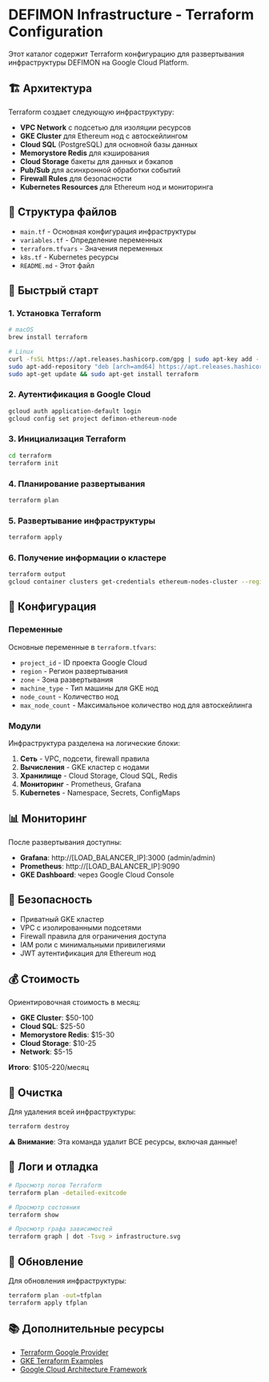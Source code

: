 # DEFIMON Infrastructure - Terraform Configuration

Этот каталог содержит Terraform конфигурацию для развертывания инфраструктуры DEFIMON на Google Cloud Platform.

## 🏗️ Архитектура

Terraform создает следующую инфраструктуру:

- **VPC Network** с подсетью для изоляции ресурсов
- **GKE Cluster** для Ethereum нод с автоскейлингом
- **Cloud SQL** (PostgreSQL) для основной базы данных
- **Memorystore Redis** для кэширования
- **Cloud Storage** бакеты для данных и бэкапов
- **Pub/Sub** для асинхронной обработки событий
- **Firewall Rules** для безопасности
- **Kubernetes Resources** для Ethereum нод и мониторинга

## 📁 Структура файлов

- `main.tf` - Основная конфигурация инфраструктуры
- `variables.tf` - Определение переменных
- `terraform.tfvars` - Значения переменных
- `k8s.tf` - Kubernetes ресурсы
- `README.md` - Этот файл

## 🚀 Быстрый старт

### 1. Установка Terraform

```bash
# macOS
brew install terraform

# Linux
curl -fsSL https://apt.releases.hashicorp.com/gpg | sudo apt-key add -
sudo apt-add-repository "deb [arch=amd64] https://apt.releases.hashicorp.com $(lsb_release -cs)"
sudo apt-get update && sudo apt-get install terraform
```

### 2. Аутентификация в Google Cloud

```bash
gcloud auth application-default login
gcloud config set project defimon-ethereum-node
```

### 3. Инициализация Terraform

```bash
cd terraform
terraform init
```

### 4. Планирование развертывания

```bash
terraform plan
```

### 5. Развертывание инфраструктуры

```bash
terraform apply
```

### 6. Получение информации о кластере

```bash
terraform output
gcloud container clusters get-credentials ethereum-nodes-cluster --region=us-central1
```

## 🔧 Конфигурация

### Переменные

Основные переменные в `terraform.tfvars`:

- `project_id` - ID проекта Google Cloud
- `region` - Регион развертывания
- `zone` - Зона развертывания
- `machine_type` - Тип машины для GKE нод
- `node_count` - Количество нод
- `max_node_count` - Максимальное количество нод для автоскейлинга

### Модули

Инфраструктура разделена на логические блоки:

1. **Сеть** - VPC, подсети, firewall правила
2. **Вычисления** - GKE кластер с нодами
3. **Хранилище** - Cloud Storage, Cloud SQL, Redis
4. **Мониторинг** - Prometheus, Grafana
5. **Kubernetes** - Namespace, Secrets, ConfigMaps

## 📊 Мониторинг

После развертывания доступны:

- **Grafana**: http://[LOAD_BALANCER_IP]:3000 (admin/admin)
- **Prometheus**: http://[LOAD_BALANCER_IP]:9090
- **GKE Dashboard**: через Google Cloud Console

## 🔐 Безопасность

- Приватный GKE кластер
- VPC с изолированными подсетями
- Firewall правила для ограничения доступа
- IAM роли с минимальными привилегиями
- JWT аутентификация для Ethereum нод

## 💰 Стоимость

Ориентировочная стоимость в месяц:

- **GKE Cluster**: $50-100
- **Cloud SQL**: $25-50
- **Memorystore Redis**: $15-30
- **Cloud Storage**: $10-25
- **Network**: $5-15

**Итого**: $105-220/месяц

## 🧹 Очистка

Для удаления всей инфраструктуры:

```bash
terraform destroy
```

⚠️ **Внимание**: Эта команда удалит ВСЕ ресурсы, включая данные!

## 📝 Логи и отладка

```bash
# Просмотр логов Terraform
terraform plan -detailed-exitcode

# Просмотр состояния
terraform show

# Просмотр графа зависимостей
terraform graph | dot -Tsvg > infrastructure.svg
```

## 🔄 Обновление

Для обновления инфраструктуры:

```bash
terraform plan -out=tfplan
terraform apply tfplan
```

## 📚 Дополнительные ресурсы

- [Terraform Google Provider](https://registry.terraform.io/providers/hashicorp/google/latest/docs)
- [GKE Terraform Examples](https://github.com/terraform-google-modules/terraform-google-kubernetes-engine)
- [Google Cloud Architecture Framework](https://cloud.google.com/architecture/framework)

